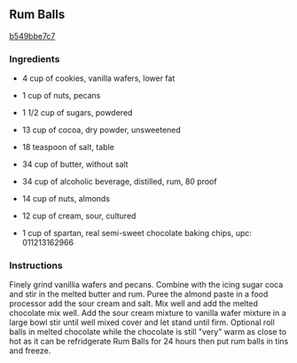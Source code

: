 ## Rum Balls

[b549bbe7c7](http://www.food.com/recipe/rum-balls-444020)

### Ingredients

 - 4 cup of cookies, vanilla wafers, lower fat

 - 1 cup of nuts, pecans

 - 1 1/2 cup of sugars, powdered

 - 13 cup of cocoa, dry powder, unsweetened

 - 18 teaspoon of salt, table

 - 34 cup of butter, without salt

 - 34 cup of alcoholic beverage, distilled, rum, 80 proof

 - 14 cup of nuts, almonds

 - 12 cup of cream, sour, cultured

 - 1 cup of spartan, real semi-sweet chocolate baking chips, upc: 011213162966

### Instructions

Finely grind vanillia wafers and pecans. Combine with the icing sugar coca and stir in the melted butter and rum. Puree the almond paste in a food processor add the sour cream and salt. Mix well and add the melted chocolate mix well. Add the sour cream mixture to vanilla wafer mixture in a large bowl stir until well mixed cover and let stand until firm. Optional roll balls in melted chocolate while the chocolate is still "very" warm as close to hot as it can be refridgerate Rum Balls for 24 hours then put rum balls in tins and freeze.